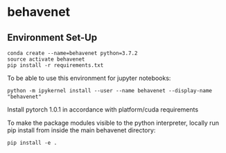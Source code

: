 # behavenet

## Environment Set-Up
```
conda create --name=behavenet python=3.7.2
source activate behavenet
pip install -r requirements.txt
```
To be able to use this environment for jupyter notebooks:
```
python -m ipykernel install --user --name behavenet --display-name "behavenet"
``` 
Install pytorch 1.0.1 in accordance with platform/cuda requirements

To make the package modules visible to the python interpreter, locally run pip 
install from inside the main behavenet directory:

```
pip install -e .
```